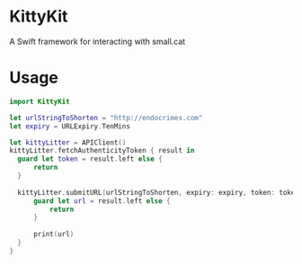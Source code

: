 # KittyKit
A Swift framework for interacting with small.cat

# Usage

```swift
import KittyKit

let urlStringToShorten = "http://endocrimes.com"
let expiry = URLExpiry.TenMins

let kittyLitter = APIClient()
kittyLitter.fetchAuthenticityToken { result in
  guard let token = result.left else {
      return
  }
  
  kittyLitter.submitURL(urlStringToShorten, expiry: expiry, token: token) { result in
      guard let url = result.left else {
          return
      }
      
      print(url)
  }
}

```
